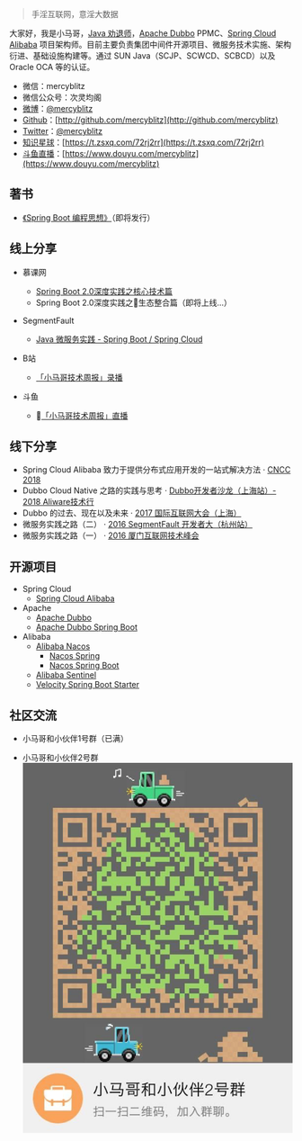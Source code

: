 > 手淫互联网，意淫大数据

大家好，我是小马哥，[Java 劝退师](https://www.douyu.com/mercyblitz)，[Apache Dubbo](https://dubbo.apache.org/) PPMC、[Spring Cloud Alibaba](https://github.com/spring-cloud-incubator/spring-cloud-alibaba) 项目架构师。目前主要负责集团中间件开源项目、微服务技术实施、架构衍进、基础设施构建等。通过 SUN Java（SCJP、SCWCD、SCBCD）以及 Oracle OCA 等的认证。

- 微信：mercyblitz
- 微信公众号：次灵均阁
- [微博](https://weibo.com/mercyblitz)：[@mercyblitz](https://weibo.com/mercyblitz)
- [Github](http://github.com/mercyblitz)：[http://github.com/mercyblitz](http://github.com/mercyblitz)
- [Twitter](https://twitter.com/mercyblitz)：[@mercyblitz](https://twitter.com/mercyblitz)
- [知识星球](https://t.zsxq.com/72rj2rr)：[https://t.zsxq.com/72rj2rr](https://t.zsxq.com/72rj2rr)
- [斗鱼直播](https://www.douyu.com/mercyblitz)：[https://www.douyu.com/mercyblitz](https://www.douyu.com/mercyblitz)




## 著书

- [《Spring Boot 编程思想》](/books/thinking-in-spring-boot/)（即将发行）




## 线上分享

- 慕课网
    - [Spring Boot 2.0深度实践之核心技术篇](https://coding.imooc.com/class/252.html)
    - Spring Boot 2.0深度实践之生态整合篇（即将上线...）
- SegmentFault
    - [Java 微服务实践 - Spring Boot / Spring Cloud](https://segmentfault.com/ls/1650000011387052)

- B站
    - [「小马哥技术周报」录播](https://space.bilibili.com/327910845/#/channel/detail?cid=52311)

- 斗鱼
    - [「小马哥技术周报」直播](https://www.douyu.com/mercyblitz)


## 线下分享

- Spring Cloud Alibaba 致力于提供分布式应用开发的一站式解决方法 · [CNCC 2018](http://cncc2018.ccf.org.cn/cms/show.action?code=publish_ff80808162f165f90163070bf87105de&siteid=100000&channelid=0000000002)
- Dubbo Cloud Native 之路的实践与思考 · [Dubbo开发者沙龙（上海站）- 2018 Aliware技术行](https://www.itdks.com/eventlist/detail/2307)
- Dubbo 的过去、现在以及未来 · [2017 国际互联网大会（上海）](http://2017.thegiac.com/)
- 微服务实践之路（二） · [2016 SegmentFault 开发者大（杭州站）](https://segmentfault.com/sfdc-2016/hz)
- 微服务实践之路（一） · [2016 厦门互联网技术峰会](https://www.bagevent.com/event/227489)


## 开源项目

- Spring Cloud
  - [Spring Cloud Alibaba](https://github.com/spring-cloud-incubator/spring-cloud-alibaba)
- Apache
    - [Apache Dubbo](https://github.com/apache/incubator-dubbo)
    - [Apache Dubbo Spring Boot](https://github.com/apache/incubator-dubbo-spring-boot-project) 
- Alibaba
    - [Alibaba Nacos](https://github.com/alibaba/nacos)
        - [Nacos Spring](https://github.com/nacos-group/nacos-spring-project)
        - [Nacos Spring Boot](https://github.com/nacos-group/nacos-spring-boot-project)
    - [Alibaba Sentinel](https://github.com/alibaba/Sentinel)
    - [Velocity Spring Boot Starter](https://github.com/alibaba/velocity-spring-boot-project)


## 社区交流

- 小马哥和小伙伴1号群（已满）

- 小马哥和小伙伴2号群
![QQ 群](/img/qq_group_2.png)
